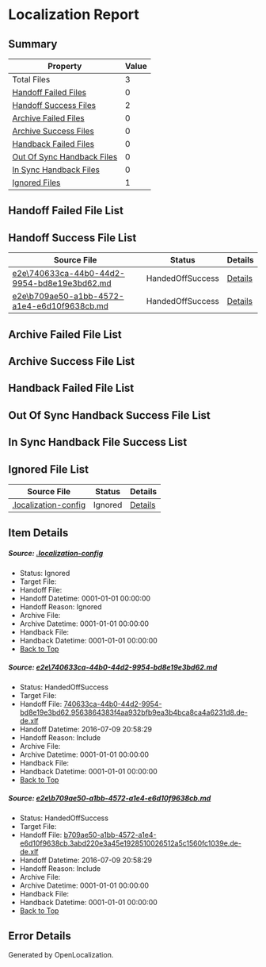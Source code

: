 # <a name='report-top'></a> Localization Report

## Summary
 Property | Value 
 -------- | ----- 
 Total Files | 3
[ Handoff Failed Files ](#handoff-failed-list)| 0
[ Handoff Success Files ](#handoff-success-list)| 2
[ Archive Failed Files ](#archive-failed-list)| 0
[ Archive Success Files ](#archive-success-list)| 0
[ Handback Failed Files ](#handback-failed-list)| 0
[ Out Of Sync Handback Files ](#outofsync-handback-success-list)| 0
[ In Sync Handback Files ](#insync-handback-success-list)| 0
[ Ignored Files ](#ignored-list)| 1

## <a name='handoff-failed-list'></a> Handoff Failed File List

## <a name='handoff-success-list'></a> Handoff Success File List
 Source File | Status | Details 
 ----------- | ------ | ------- 
 [e2e\740633ca-44b0-44d2-9954-bd8e19e3bd62.md](https://github.com/OpenLocalizationTestOrg/oltest/blob/08b2945a3cde59f4d12d6155d0315d84d4e92310/e2e/740633ca-44b0-44d2-9954-bd8e19e3bd62.md) | HandedOffSuccess | [Details](#2a5f345ddd93e88a11646b640a9ff2cda2126f451)
 [e2e\b709ae50-a1bb-4572-a1e4-e6d10f9638cb.md](https://github.com/OpenLocalizationTestOrg/oltest/blob/08b2945a3cde59f4d12d6155d0315d84d4e92310/e2e/b709ae50-a1bb-4572-a1e4-e6d10f9638cb.md) | HandedOffSuccess | [Details](#743e9406eca4e40541d5a14df3ecdf39b453d42e2)

## <a name='archive-failed-list'></a> Archive Failed File List

## <a name='archive-success-list'></a> Archive Success File List

## <a name='handback-failed-list'></a> Handback Failed File List

## <a name='outofsync-handback-success-list'></a> Out Of Sync Handback Success File List

## <a name='insync-handback-success-list'></a> In Sync Handback File Success List

## <a name='ignored-list'></a> Ignored File List
 Source File | Status | Details 
 ----------- | ------ | ------- 
 [.localization-config](https://github.com/OpenLocalizationTestOrg/oltest/blob/08b2945a3cde59f4d12d6155d0315d84d4e92310/.localization-config) | Ignored | [Details](#3d4f252ac210baf56311d7e97dcc2db10974dbd20)

## Item Details
##### <a name='3d4f252ac210baf56311d7e97dcc2db10974dbd20'></a> Source: [.localization-config](https://github.com/OpenLocalizationTestOrg/oltest/blob/08b2945a3cde59f4d12d6155d0315d84d4e92310/.localization-config)
* Status: Ignored
* Target File: 
* Handoff File: 
* Handoff Datetime: 0001-01-01 00:00:00
* Handoff Reason: Ignored
* Archive File: 
* Archive Datetime: 0001-01-01 00:00:00
* Handback File: 
* Handback Datetime: 0001-01-01 00:00:00
* [Back to Top](#report-top)

##### <a name='2a5f345ddd93e88a11646b640a9ff2cda2126f451'></a> Source: [e2e\740633ca-44b0-44d2-9954-bd8e19e3bd62.md](https://github.com/OpenLocalizationTestOrg/oltest/blob/08b2945a3cde59f4d12d6155d0315d84d4e92310/e2e/740633ca-44b0-44d2-9954-bd8e19e3bd62.md)
* Status: HandedOffSuccess
* Target File: 
* Handoff File: [740633ca-44b0-44d2-9954-bd8e19e3bd62.9563864383f4aa932bfb9ea3b4bca8ca4a6231d8.de-de.xlf](https://github.com/OpenLocalizationTestOrg/olhandoff-e2e/blob/89c932f3f6d484f47cea2045857389e3f597133b/ol-handoff/OpenLocalizationTestOrg/oltest-dede-fly/ci/ht/740633ca-44b0-44d2-9954-bd8e19e3bd62.9563864383f4aa932bfb9ea3b4bca8ca4a6231d8.de-de.xlf)
* Handoff Datetime: 2016-07-09 20:58:29
* Handoff Reason: Include
* Archive File: 
* Archive Datetime: 0001-01-01 00:00:00
* Handback File: 
* Handback Datetime: 0001-01-01 00:00:00
* [Back to Top](#report-top)

##### <a name='743e9406eca4e40541d5a14df3ecdf39b453d42e2'></a> Source: [e2e\b709ae50-a1bb-4572-a1e4-e6d10f9638cb.md](https://github.com/OpenLocalizationTestOrg/oltest/blob/08b2945a3cde59f4d12d6155d0315d84d4e92310/e2e/b709ae50-a1bb-4572-a1e4-e6d10f9638cb.md)
* Status: HandedOffSuccess
* Target File: 
* Handoff File: [b709ae50-a1bb-4572-a1e4-e6d10f9638cb.3abd220e3a45e1928510026512a5c1560fc1039e.de-de.xlf](https://github.com/OpenLocalizationTestOrg/olhandoff-e2e/blob/89c932f3f6d484f47cea2045857389e3f597133b/ol-handoff/OpenLocalizationTestOrg/oltest-dede-fly/ci/ht/b709ae50-a1bb-4572-a1e4-e6d10f9638cb.3abd220e3a45e1928510026512a5c1560fc1039e.de-de.xlf)
* Handoff Datetime: 2016-07-09 20:58:29
* Handoff Reason: Include
* Archive File: 
* Archive Datetime: 0001-01-01 00:00:00
* Handback File: 
* Handback Datetime: 0001-01-01 00:00:00
* [Back to Top](#report-top)


## Error Details

Generated by OpenLocalization.

